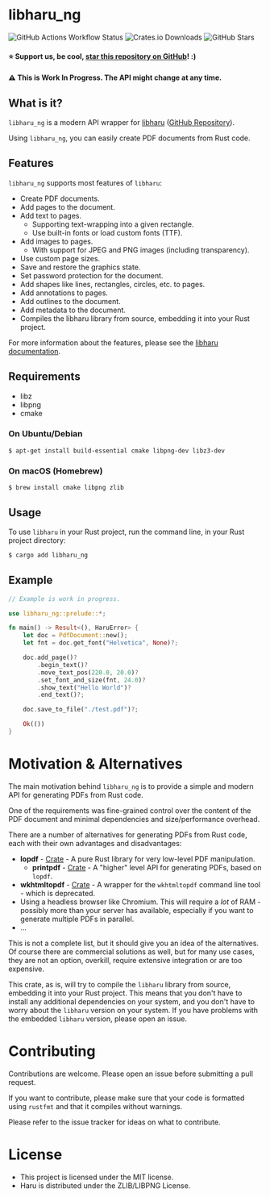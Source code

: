 # libharu_ng

![GitHub Actions Workflow Status](https://img.shields.io/github/actions/workflow/status/bastibense/libharu_ng/master-build-test.yml)
![Crates.io Downloads](https://img.shields.io/crates/d/libharu_ng)
![GitHub Stars](https://img.shields.io/github/stars/bastibense/libharu_ng)

#### ⭐ Support us, be cool, [star this repository on GitHub](https://github.com/bastibense/libharu_ng)! :)

#### ⚠️ This is Work In Progress. The API might change at any time.

## What is it?

`libharu_ng` is a modern API wrapper for [libharu](http://libaru.org/) ([GitHub Repository](https://github.com/libharu/libharu)).

Using `libharu_ng`, you can easily create PDF documents from Rust code.

## Features

`libharu_ng` supports most features of `libharu`:

- Create PDF documents.
- Add pages to the document.
- Add text to pages.
  - Supporting text-wrapping into a given rectangle.
  - Use built-in fonts or load custom fonts (TTF).
- Add images to pages.
  - With support for JPEG and PNG images (including transparency).
- Use custom page sizes.
- Save and restore the graphics state.
- Set password protection for the document.
- Add shapes like lines, rectangles, circles, etc. to pages.
- Add annotations to pages.
- Add outlines to the document.
- Add metadata to the document.
- Compiles the libharu library from source, embedding it into your Rust project.

For more information about the features, please see the [libharu documentation](http://libharu.org).

## Requirements

- libz
- libpng
- cmake

### On Ubuntu/Debian

    $ apt-get install build-essential cmake libpng-dev libz3-dev

### On macOS (Homebrew)

    $ brew install cmake libpng zlib

## Usage

To use `libharu` in your Rust project, run the command line, in your Rust project directory:

```bash
$ cargo add libharu_ng
```

## Example

```rust
// Example is work in progress.

use libharu_ng::prelude::*;

fn main() -> Result<(), HaruError> {
    let doc = PdfDocument::new();
    let fnt = doc.get_font("Helvetica", None)?;

    doc.add_page()?
        .begin_text()?
        .move_text_pos(220.0, 20.0)?
        .set_font_and_size(fnt, 24.0)?
        .show_text("Hello World")?
        .end_text()?;

    doc.save_to_file("./test.pdf")?;

    Ok(())
}
```

# Motivation & Alternatives

The main motivation behind `libharu_ng` is to provide a simple and modern API for generating PDFs from Rust code.

One of the requirements was fine-grained control over the content of the PDF document and minimal dependencies and size/performance overhead.

There are a number of alternatives for generating PDFs from Rust code, each with their own advantages and disadvantages:

- **lopdf** - [Crate](https://crates.io/crates/lopdf) - A pure Rust library for very low-level PDF manipulation.
  - **printpdf** - [Crate](https://crates.io/crates/printpdf) - A "higher" level API for generating PDFs, based on `lopdf`.
- **wkhtmltopdf** - [Crate](https://crates.io/crates/wkhtmltopdf) - A wrapper for the `wkhtmltopdf` command line tool - which is deprecated.
- Using a headless browser like Chromium. This will require a _lot_ of RAM - possibly more than your server has available, especially if you want to generate multiple PDFs in parallel.
- ...

This is not a complete list, but it should give you an idea of the alternatives. Of course there are commercial solutions as well, but for many use cases, they are not an option, overkill, require extensive integration or are too expensive.

This crate, as is, will try to compile the `libharu` library from source, embedding it into your Rust project. This means that you don't have to install any additional dependencies on your system, and you don't have to worry about the `libharu` version on your system. If you have problems with the embedded `libharu` version, please open an issue.

# Contributing

Contributions are welcome. Please open an issue before submitting a pull request.

If you want to contribute, please make sure that your code is formatted using `rustfmt` and that it compiles without warnings.

Please refer to the issue tracker for ideas on what to contribute.

# License

- This project is licensed under the MIT license.
- Haru is distributed under the ZLIB/LIBPNG License.
